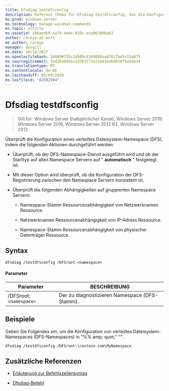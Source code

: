 ```yaml
---
title: Dfsdiag testdfsconfig
description: Referenz Thema für Dfsdiag testdfsconfig, das die Konfiguration eines verteiltes Dateisystem-Namespace (DFS) prüft.
ms.prod: windows-server
ms.technology: manage-windows-commands
ms.topic: article
ms.assetid: 106aeeb9-ea79-4e6e-829c-eca06309bab2
author: coreyp-at-msft
ms.author: coreyp
manager: dongill
ms.date: 10/16/2017
ms.openlocfilehash: 2d9490f35c2d509c83d9008aa87627bd3c55a875
ms.sourcegitcommit: fad2ba64bbc13763772e21ed3eabd010f6a5da34
ms.translationtype: MT
ms.contentlocale: de-DE
ms.lasthandoff: 05/09/2020
ms.locfileid: "82992994"
---
```

# <a name="dfsdiag-testdfsconfig"></a>Dfsdiag testdfsconfig

> Gilt für: Windows Server (halbjährlicher Kanal), Windows Server 2019, Windows Server 2016, Windows Server 2012 R2, Windows Server 2012

Überprüft die Konfiguration eines verteiltes Dateisystem-Namespace (DFS), indem die folgenden Aktionen durchgeführt werden:

- Überprüft, ob der DFS-Namespace-Dienst ausgeführt wird und ob der Starttyp auf allen Namespace Servern auf " **automatisch** " festgelegt ist.

- Mit dieser Option wird überprüft, ob die Konfiguration der DFS-Registrierung zwischen den Namespace Servern konsistent ist.

- Überprüft die folgenden Abhängigkeiten auf gruppierten Namespace Servern:

  - Namespace-Stamm Ressourcenabhängigkeit von Netzwerknamen Ressource.

  - Netzwerknamen Ressourcenabhängigkeit von IP-Adress Ressource.

  - Namespace-Stamm Ressourcenabhängigkeit von physischer Datenträger Ressource.

## <a name="syntax"></a>Syntax

```
dfsdiag /testdfsconfig /DFSroot:<namespace>
```

#### <a name="parameters"></a>Parameter

| Parameter | BESCHREIBUNG |
| --------- | ----------- |
| /DFSroot:`<namespace>` | Der zu diagnostizieren Namespace (DFS-Stamm). |

## <a name="examples"></a>Beispiele

Geben Sie Folgendes ein, um die Konfiguration von verteiltes Dateisystem-Namespaces (DFS-Namespaces) in "%% amp; quot;" "" *.*

```
dfsdiag /testdfsconfig /DFSroot:\contoso.com\MyNamespace
```

## <a name="additional-references"></a>Zusätzliche Referenzen

- [Erläuterung zur Befehlszeilensyntax](command-line-syntax-key.md)

- [Dfsdiag-Befehl](dfsdiag.md)
